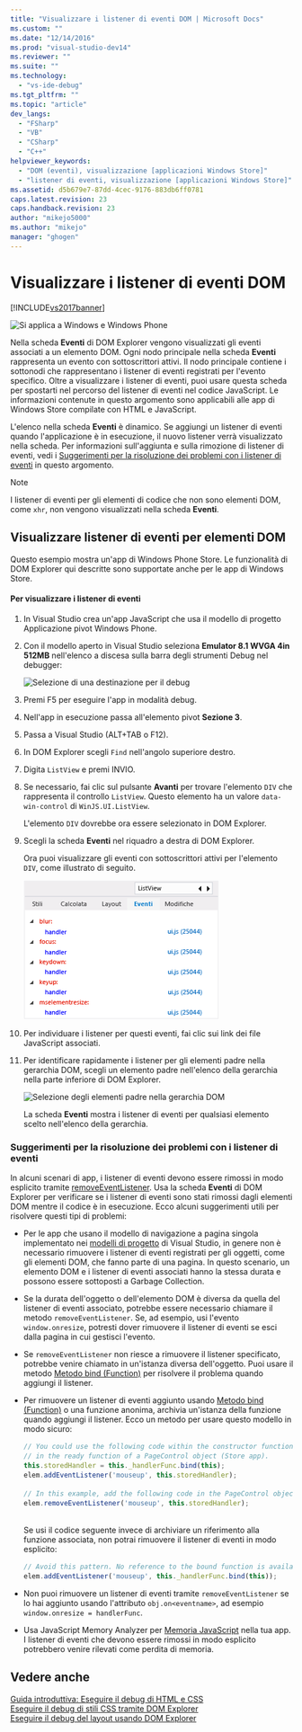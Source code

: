 ```yaml
---
title: "Visualizzare i listener di eventi DOM | Microsoft Docs"
ms.custom: ""
ms.date: "12/14/2016"
ms.prod: "visual-studio-dev14"
ms.reviewer: ""
ms.suite: ""
ms.technology: 
  - "vs-ide-debug"
ms.tgt_pltfrm: ""
ms.topic: "article"
dev_langs: 
  - "FSharp"
  - "VB"
  - "CSharp"
  - "C++"
helpviewer_keywords: 
  - "DOM (eventi), visualizzazione [applicazioni Windows Store]"
  - "listener di eventi, visualizzazione [applicazioni Windows Store]"
ms.assetid: d5b679e7-87dd-4cec-9176-883db6ff0781
caps.latest.revision: 23
caps.handback.revision: 23
author: "mikejo5000"
ms.author: "mikejo"
manager: "ghogen"
---
```

# Visualizzare i listener di eventi DOM
[!INCLUDE[vs2017banner](../code-quality/includes/vs2017banner.md)]

![Si applica a Windows e Windows Phone](../debugger/media/windows_and_phone_content.png "windows\_and\_phone\_content")  
  
 Nella scheda **Eventi** di DOM Explorer vengono visualizzati gli eventi associati a un elemento DOM. Ogni nodo principale nella scheda **Eventi** rappresenta un evento con sottoscrittori attivi. Il nodo principale contiene i sottonodi che rappresentano i listener di eventi registrati per l'evento specifico. Oltre a visualizzare i listener di eventi, puoi usare questa scheda per spostarti nel percorso del listener di eventi nel codice JavaScript. Le informazioni contenute in questo argomento sono applicabili alle app di Windows Store compilate con HTML e JavaScript.  
  
 L'elenco nella scheda **Eventi** è dinamico. Se aggiungi un listener di eventi quando l'applicazione è in esecuzione, il nuovo listener verrà visualizzato nella scheda. Per informazioni sull'aggiunta e sulla rimozione di listener di eventi, vedi i [Suggerimenti per la risoluzione dei problemi con i listener di eventi](#Tips) in questo argomento.  
  
> [!NOTE]
>  I listener di eventi per gli elementi di codice che non sono elementi DOM, come `xhr`, non vengono visualizzati nella scheda **Eventi**.  
  
## Visualizzare listener di eventi per elementi DOM  
 Questo esempio mostra un'app di Windows Phone Store. Le funzionalità di DOM Explorer qui descritte sono supportate anche per le app di Windows Store.  
  
#### Per visualizzare i listener di eventi  
  
1.  In Visual Studio crea un'app JavaScript che usa il modello di progetto Applicazione pivot Windows Phone.  
  
2.  Con il modello aperto in Visual Studio seleziona **Emulator 8.1 WVGA 4in 512MB** nell'elenco a discesa sulla barra degli strumenti Debug nel debugger:  
  
     ![Selezione di una destinazione per il debug](../debugger/media/js_dom_debug_target_emu.png "JS\_DOM\_Debug\_Target\_Emu")  
  
3.  Premi F5 per eseguire l'app in modalità debug.  
  
4.  Nell'app in esecuzione passa all'elemento pivot **Sezione 3**.  
  
5.  Passa a Visual Studio \(ALT\+TAB o F12\).  
  
6.  In DOM Explorer scegli `Find` nell'angolo superiore destro.  
  
7.  Digita `ListView` e premi INVIO.  
  
8.  Se necessario, fai clic sul pulsante **Avanti** per trovare l'elemento `DIV` che rappresenta il controllo `ListView`. Questo elemento ha un valore `data-win-control` di `WinJS.UI.ListView`.  
  
     L'elemento `DIV` dovrebbe ora essere selezionato in DOM Explorer.  
  
9. Scegli la scheda **Eventi** nel riquadro a destra di DOM Explorer.  
  
     Ora puoi visualizzare gli eventi con sottoscrittori attivi per l'elemento `DIV`, come illustrato di seguito.  
  
     ![Scheda Eventi di DOM Explorer](../debugger/media/js_dom_events.png "JS\_DOM\_Events")  
  
10. Per individuare i listener per questi eventi, fai clic sui link dei file JavaScript associati.  
  
11. Per identificare rapidamente i listener per gli elementi padre nella gerarchia DOM, scegli un elemento padre nell'elenco della gerarchia nella parte inferiore di DOM Explorer.  
  
     ![Selezione degli elementi padre nella gerarchia DOM](../debugger/media/js_dom_breadcrumbs.png "JS\_DOM\_Breadcrumbs")  
  
     La scheda **Eventi** mostra i listener di eventi per qualsiasi elemento scelto nell'elenco della gerarchia.  
  
###  <a name="Tips"></a> Suggerimenti per la risoluzione dei problemi con i listener di eventi  
 In alcuni scenari di app, i listener di eventi devono essere rimossi in modo esplicito tramite [removeEventListener](http://msdn.microsoft.com/library/ie/ff975250\(v=vs.85\).aspx). Usa la scheda **Eventi** di DOM Explorer per verificare se i listener di eventi sono stati rimossi dagli elementi DOM mentre il codice è in esecuzione. Ecco alcuni suggerimenti utili per risolvere questi tipi di problemi:  
  
-   Per le app che usano il modello di navigazione a pagina singola implementato nei [modelli di progetto](http://msdn.microsoft.com/library/windows/apps/hh758331.aspx) di Visual Studio, in genere non è necessario rimuovere i listener di eventi registrati per gli oggetti, come gli elementi DOM, che fanno parte di una pagina. In questo scenario, un elemento DOM e i listener di eventi associati hanno la stessa durata e possono essere sottoposti a Garbage Collection.  
  
-   Se la durata dell'oggetto o dell'elemento DOM è diversa da quella del listener di eventi associato, potrebbe essere necessario chiamare il metodo `removeEventListener`. Se, ad esempio, usi l'evento `window.onresize`, potresti dover rimuovere il listener di eventi se esci dalla pagina in cui gestisci l'evento.  
  
-   Se `removeEventListener` non riesce a rimuovere il listener specificato, potrebbe venire chiamato in un'istanza diversa dell'oggetto. Puoi usare il metodo [Metodo bind \(Function\)](../Topic/bind%20Method%20\(Function\)%20\(JavaScript\).md) per risolvere il problema quando aggiungi il listener.  
  
-   Per rimuovere un listener di eventi aggiunto usando [Metodo bind \(Function\)](../Topic/bind%20Method%20\(Function\)%20\(JavaScript\).md) o una funzione anonima, archivia un'istanza della funzione quando aggiungi il listener. Ecco un metodo per usare questo modello in modo sicuro:  
  
    ```javascript  
    // You could use the following code within the constructor function of an object, or  
    // in the ready function of a PageControl object (Store app).  
    this.storedHandler = this._handlerFunc.bind(this);  
    elem.addEventListener('mouseup', this.storedHandler);  
  
    // In this example, add the following code in the PageControl object's unload function.  
    elem.removeEventListener('mouseup', this.storedHandler);  
  
    ```  
  
     Se usi il codice seguente invece di archiviare un riferimento alla funzione associata, non potrai rimuovere il listener di eventi in modo esplicito:  
  
    ```javascript  
    // Avoid this pattern. No reference to the bound function is available.  
    elem.addEventListener('mouseup', this._handlerFunc.bind(this));  
    ```  
  
-   Non puoi rimuovere un listener di eventi tramite `removeEventListener` se lo hai aggiunto usando l'attributo `obj.on<eventname>`, ad esempio `window.onresize = handlerFunc`.  
  
-   Usa JavaScript Memory Analyzer per [Memoria JavaScript](../profiling/javascript-memory.md) nella tua app. I listener di eventi che devono essere rimossi in modo esplicito potrebbero venire rilevati come perdita di memoria.  
  
## Vedere anche  
 [Guida introduttiva: Eseguire il debug di HTML e CSS](../debugger/quickstart-debug-html-and-css.md)   
 [Eseguire il debug di stili CSS tramite DOM Explorer](../debugger/debug-css-styles-using-dom-explorer.md)   
 [Eseguire il debug del layout usando DOM Explorer](../debugger/debug-layout-using-dom-explorer.md)